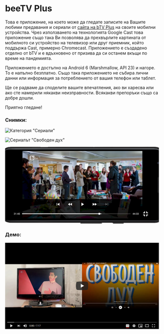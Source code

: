 ﻿# beeTV Plus

Това е приложение, на което може да гледате записите на Вашите любими предавания и сериали от
[сайта на bTV Plus](https://btvplus.bg) на своите мобилни устройства. Чрез използването на
технологията Google Cast това приложение също така Ви позволява да прехвърлите картината от
мобилното си устройство на телевизор или друг приемник, който поддържа Cast, примерно
Chromecast. Приложението е създадено отделно от bTV и е вдъхновено от призива да си останем
вкъщи по време на пандемията.

Приложението е достъпно на Android 6 (Marshmallow, API 23) и нагоре. То е напълно безплатно. Също
така приложението не събира лични данни или информация за потреблението от вашия телефон или таблет.

Ще се радваме да споделите вашите впечатления, ако ви харесва или ако сте намерили някакви
неизправности. Всякакви препоръки също са добре дошли.

Приятно гледане!

### Снимки:

![Категория "Сериали"](https://github.com/stefan-zh/btv-seriali/blob/master/screenshots/seriali-view.png "Категория \"Сериали\"")

![Сериалът "Свободен дух"](https://github.com/stefan-zh/btv-seriali/blob/master/screenshots/svoboden-duh-view.png "Сериалът \"Свободен дух\"")

![Режим цял екран](https://github.com/stefan-zh/btv-seriali/blob/master/screenshots/epizod-fullscreen-view.png "Сериалът Режим цял екран")

### Демо:

[![beeTV Plus demo video](https://github.com/stefan-zh/btv-seriali/raw/master/screenshots/beetv-plus-demo-video-screenshot.png)](https://youtu.be/RSMxzZADCLs)